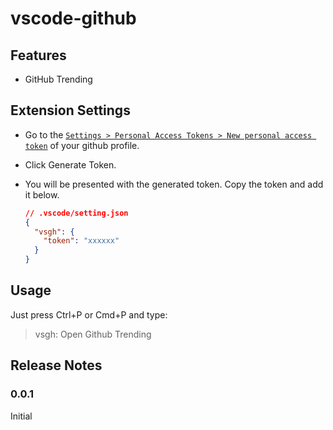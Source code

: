# vscode-github

<!-- This is the README for your extension "vscode-github". After writing up a brief description, we recommend including the following sections. -->

## Features

- GitHub Trending

## Extension Settings

- Go to the [`Settings > Personal Access Tokens > New personal access token`](https://github.com/settings/tokens/new?description=vsgh&scopes=public_repo) of your github profile.
- Click Generate Token.
- You will be presented with the generated token. Copy the token and add it below.

  ```json
  // .vscode/setting.json
  {
    "vsgh": {
      "token": "xxxxxx"
    }
  }
  ```

## Usage

Just press Ctrl+P or Cmd+P and type:

> vsgh: Open Github Trending

<!--
Include if your extension adds any VS Code settings through the `contributes.configuration` extension point.

For example:

This extension contributes the following settings:

* `myExtension.enable`: enable/disable this extension
* `myExtension.thing`: set to `blah` to do something -->

<!-- ## Known Issues -->

<!-- Calling out known issues can help limit users opening duplicate issues against your extension. -->

## Release Notes

<!-- Users appreciate release notes as you update your extension. -->

### 0.0.1

Initial

<!-- ----------------------------------------------------------------------------------------------------------- -->

<!-- ## Working with Markdown

**Note:** You can author your README using Visual Studio Code.  Here are some useful editor keyboard shortcuts:

* Split the editor (`Cmd+\` on macOS or `Ctrl+\` on Windows and Linux)
* Toggle preview (`Shift+CMD+V` on macOS or `Shift+Ctrl+V` on Windows and Linux)
* Press `Ctrl+Space` (Windows, Linux) or `Cmd+Space` (macOS) to see a list of Markdown snippets -->

<!-- ### For more information

* [Visual Studio Code's Markdown Support](http://code.visualstudio.com/docs/languages/markdown)
* [Markdown Syntax Reference](https://help.github.com/articles/markdown-basics/)
* [GitHub language colors](https://github.com/ozh/github-colors) -->

<!-- **Enjoy!** -->
